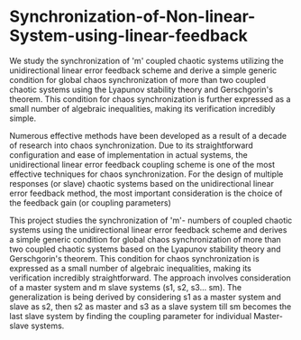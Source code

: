 # Synchronization-of-Non-linear-System-using-linear-feedback
We study the synchronization of 'm' coupled chaotic systems utilizing the
unidirectional linear error feedback scheme and derive a simple generic condition
for global chaos synchronization of more than two coupled chaotic systems using
the Lyapunov stability theory and Gerschgorin's theorem. This condition for chaos
synchronization is further expressed as a small number of algebraic inequalities,
making its verification incredibly simple.

Numerous effective methods have been developed as a result of a decade of research into chaos synchronization.
Due to its straightforward configuration and ease of implementation in
actual systems, the unidirectional linear error feedback coupling scheme is one of
the most effective techniques for chaos synchronization.
For the design of multiple responses (or slave) chaotic systems based on the
unidirectional linear error feedback method, the most important consideration is
the choice of the feedback gain (or coupling parameters)

This project studies the synchronization of 'm'- numbers of coupled chaotic
systems using the unidirectional linear error feedback scheme and derives a
simple generic condition for global chaos synchronization of more than two
coupled chaotic systems based on the Lyapunov stability theory and
Gerschgorin's theorem. This condition for chaos synchronization is expressed
as a small number of algebraic inequalities, making its verification incredibly
straightforward.
The approach involves consideration of a master system and m slave systems (s1,
s2, s3... sm). The generalization is being derived by considering s1 as a master system
and slave as s2, then s2 as master and s3 as a slave system till sm becomes the last
slave system by finding the coupling parameter for individual Master-slave
systems.
